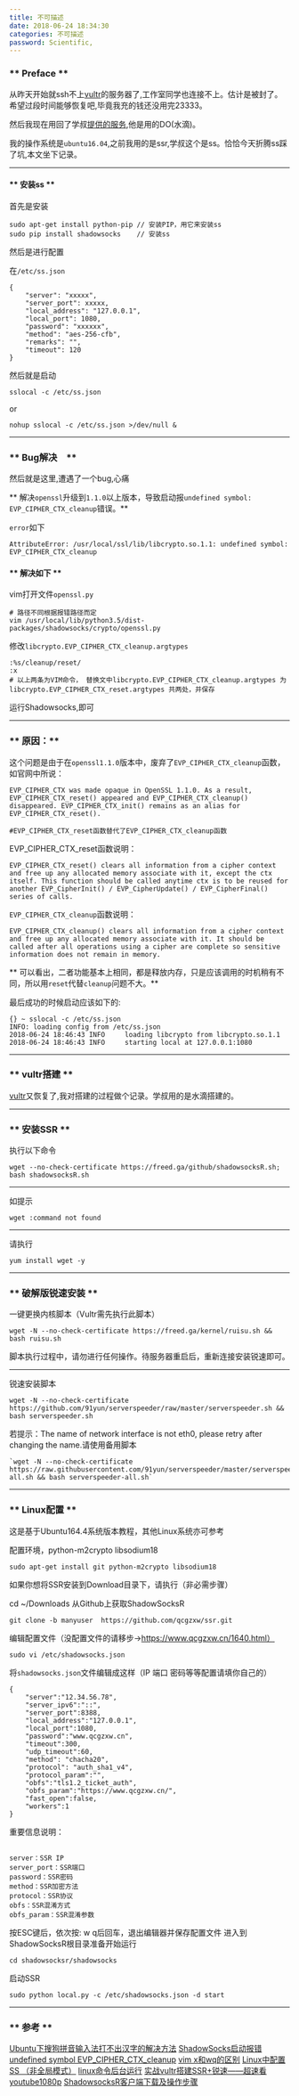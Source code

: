 ```yaml
---
title: 不可描述
date: 2018-06-24 18:34:30
categories: 不可描述
password: Scientific,  
---
```

### ** Preface **

从昨天开始就ssh不上[vultr](https://www.vultr.com/)的服务器了,工作室同学也连接不上。估计是被封了。希望过段时间能够恢复吧,毕竟我充的钱还没用完23333。

然后我现在用回了学叔[提供的服务](https://fadsfasdfsdaf.darkerthanblack.org),他是用的DO(水滴)。

我的操作系统是`ubuntu16.04`,之前我用的是ssr,学叔这个是ss。恰恰今天折腾ss踩了坑,本文坐下记录。

******************
#### ** 安装ss **

首先是安装

```regexp
sudo apt-get install python-pip // 安装PIP，用它来安装ss
sudo pip install shadowsocks    // 安装ss
```

然后是进行配置

在`/etc/ss.json`

```regexp
{
    "server": "xxxxx",
    "server_port": xxxxx,
    "local_address": "127.0.0.1",
    "local_port": 1080,
    "password": "xxxxxx",
    "method": "aes-256-cfb",
    "remarks": "", 
    "timeout": 120 
}   
```

然后就是启动

```regexp
sslocal -c /etc/ss.json
```
or 

```regexp
nohup sslocal -c /etc/ss.json >/dev/null &
```
******************
### ** Bug解决　**

然后就是这里,遭遇了一个bug,心痛

** 解决`openssl`升级到`1.1.0`以上版本，导致启动报`undefined symbol: EVP_CIPHER_CTX_cleanup`错误。**

`error`如下

```regexp
AttributeError: /usr/local/ssl/lib/libcrypto.so.1.1: undefined symbol: EVP_CIPHER_CTX_cleanup
```
#### ** 解决如下 **

vim打开文件`openssl.py`

```regexp
# 路径不同根据报错路径而定
vim /usr/local/lib/python3.5/dist-packages/shadowsocks/crypto/openssl.py
```

修改`libcrypto.EVP_CIPHER_CTX_cleanup.argtypes`
```regexp
:%s/cleanup/reset/
:x
# 以上两条为VIM命令， 替换文中libcrypto.EVP_CIPHER_CTX_cleanup.argtypes 为libcrypto.EVP_CIPHER_CTX_reset.argtypes 共两处，并保存
```
运行Shadowsocks,即可

****************
### ** 原因：**
这个问题是由于在`openssl1.1.0`版本中，废弃了`EVP_CIPHER_CTX_cleanup`函数，如官网中所说：
```regexp
EVP_CIPHER_CTX was made opaque in OpenSSL 1.1.0. As a result, EVP_CIPHER_CTX_reset() appeared and EVP_CIPHER_CTX_cleanup() disappeared. EVP_CIPHER_CTX_init() remains as an alias for EVP_CIPHER_CTX_reset().

#EVP_CIPHER_CTX_reset函数替代了EVP_CIPHER_CTX_cleanup函数
```
EVP_CIPHER_CTX_reset函数说明：
```regexp
EVP_CIPHER_CTX_reset() clears all information from a cipher context and free up any allocated memory associate with it, except the ctx itself. This function should be called anytime ctx is to be reused for another EVP_CipherInit() / EVP_CipherUpdate() / EVP_CipherFinal() series of calls.
```

`EVP_CIPHER_CTX_cleanup`函数说明：
```regexp
EVP_CIPHER_CTX_cleanup() clears all information from a cipher context and free up any allocated memory associate with it. It should be called after all operations using a cipher are complete so sensitive information does not remain in memory.
```

** 可以看出，二者功能基本上相同，都是释放内存，只是应该调用的时机稍有不同，所以用`reset`代替`cleanup`问题不大。**



最后成功的时候启动应该如下的:

```regexp
{} ~ sslocal -c /etc/ss.json
INFO: loading config from /etc/ss.json
2018-06-24 18:46:43 INFO     loading libcrypto from libcrypto.so.1.1
2018-06-24 18:46:43 INFO     starting local at 127.0.0.1:1080

```
*******************
### ** vultr搭建 **

[vultr](https://www.vultr.com/)又恢复了,我对搭建的过程做个记录。学叔用的是水滴搭建的。

******************

### ** 安装SSR **

执行以下命令

`wget --no-check-certificate https://freed.ga/github/shadowsocksR.sh; bash shadowsocksR.sh`

*************

如提示

`wget :command not found`

*************

请执行

`yum install wget -y`

******************

### ** 破解版锐速安装 **
一键更换内核脚本（Vultr需先执行此脚本）

`wget -N --no-check-certificate https://freed.ga/kernel/ruisu.sh && bash ruisu.sh`

脚本执行过程中，请勿进行任何操作。待服务器重启后，重新连接安装锐速即可。

*************

锐速安装脚本

```
wget -N --no-check-certificate https://github.com/91yun/serverspeeder/raw/master/serverspeeder.sh && bash serverspeeder.sh
```

若提示：The name of network interface is not eth0, please retry after changing the name.请使用备用脚本

```
`wget -N --no-check-certificate https://raw.githubusercontent.com/91yun/serverspeeder/master/serverspeeder-all.sh && bash serverspeeder-all.sh`
```
******************

### ** Linux配置 **

这是基于Ubuntu164.4系统版本教程，其他Linux系统亦可参考

配置环境，python-m2crypto libsodium18
```
sudo apt-get install git python-m2crypto libsodium18
```
如果你想将SSR安装到Download目录下，请执行（非必需步骤）

cd ~/Downloads
从Github上获取ShadowSocksR

````regexp
git clone -b manyuser  https://github.com/qcgzxw/ssr.git

````
编辑配置文件（没配置文件的请移步->https://www.qcgzxw.cn/1640.html）
```regexp
sudo vi /etc/shadowsocks.json

```
将`shadowsocks.json`文件编辑成这样（IP 端口 密码等等配置请填你自己的）
```
{
	"server":"12.34.56.78",
	"server_ipv6":"::",
	"server_port":8388,
	"local_address":"127.0.0.1",
	"local_port":1080,
	"password":"www.qcgzxw.cn",
	"timeout":300,
	"udp_timeout":60,
	"method": "chacha20",
	"protocol": "auth_sha1_v4",
	"protocol_param":"",
	"obfs":"tls1.2_ticket_auth",
	"obfs_param":"https://www.qcgzxw.cn/",
	"fast_open":false,
	"workers":1
}
```


重要信息说明：
```

server：SSR IP
server_port：SSR端口
password：SSR密码
method：SSR加密方法
protocol：SSR协议
obfs：SSR混淆方式
obfs_param：SSR混淆参数

```

按ESC键后，依次按: w q后回车，退出编辑器并保存配置文件
进入到ShadowSocksR根目录准备开始运行
```regexp
cd shadowsocksr/shadowsocks
```

启动SSR
```regexp
sudo python local.py -c /etc/shadowsocks.json -d start

```

******************
### ** 参考 **

[Ubuntu下搜狗拼音输入法打不出汉字的解决方法](https://www.cnblogs.com/xia-weiwen/p/6472372.html)
[ShadowSocks启动报错undefined symbol EVP_CIPHER_CTX_cleanup](https://kionf.com/2016/12/15/errornote-ss/)
[vim x和wq的区别](https://www.cnblogs.com/GODYCA/archive/2013/05/09/3068895.html)
[Linux中配置SS （非全局模式）](https://blog.csdn.net/qq_25978793/article/details/49870501)
[linux命令后台运行](https://www.cnblogs.com/lwm-1988/archive/2011/08/20/2147299.html)
[实战vultr搭建SSR+锐速——超速看youtube1080p](https://www.qcgzxw.cn/1640.html)
[ShadowsocksR客户端下载及操作步骤](https://www.qcgzxw.cn/301.html)